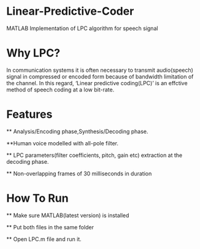 # Linear-Predictive-Coder
MATLAB Implementation of LPC algorithm for speech signal

# Why LPC?
In communication systems it is often necessary to transmit audio(speech) signal in compressed or encoded form because of bandwidth limitation of the channel. In this regard, ‘Linear predictive coding(LPC)’ is an effctive method of speech coding at a low bit-rate.

# Features
 ** Analysis/Encoding phase,Synthesis/Decoding phase.
 
 **Human voice modelled with all-pole filter.

** LPC parameters(filter coefficients, pitch, gain etc) extraction at the decoding phase.

** Non-overlapping frames of 30 milliseconds in duration

# How To Run
** Make sure MATLAB(latest version) is installed

** Put both files in the same folder
 
** Open LPC.m file and run it. 

 
